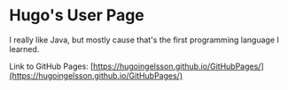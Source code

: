 # Hugo's User Page

I really like Java, but mostly cause that's the first programming language I learned.

Link to GitHub Pages: [https://hugoingelsson.github.io/GitHubPages/](https://hugoingelsson.github.io/GitHubPages/)
